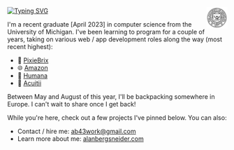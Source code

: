 [<img src="assets/umich_crest_white.png" width="48" align="right">](https://cse.engin.umich.edu/)

[![Typing SVG](https://readme-typing-svg.demolab.com?font=Fira+Code&pause=1000&color=FFCB05&background=FFCB0500&width=435&lines=Hey%2C+I'm+Alan!+Nice+to+see+you+%F0%9F%98%84)](https://git.io/typing-svg)

I'm a recent graduate [April 2023] in computer science from the University of Michigan. I've been learning to program for a couple of years, taking on various web / app development roles along the way (most recent highest):

* 💜 [PixieBrix](https://www.pixiebrix.com/)
* 🌐 [Amazon](https://amazon.com)
* 🏥 [Humana](https://humana.com)
* 💊 [Acuitii](https://www.acuitii.life/app)

Between May and August of this year, I'll be backpacking somewhere in Europe. I can't wait to share once I get back!

While you're here, check out a few projects I've pinned below. You can also:
* Contact / hire me: ab43work@gmail.com
* Learn more about me: [alanbergsneider.com](https://alanbergsneider.com)
